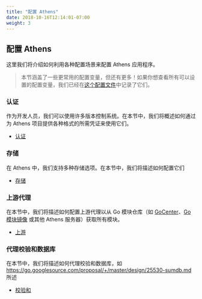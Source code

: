 ```yaml
---
title: "配置 Athens"
date: 2018-10-16T12:14:01-07:00
weight: 3
---
```


## 配置 Athens
这里我们将介绍如何利用各种配置场景来配置 Athens 应用程序。

> 本节涵盖了一些更常用的配置变量，但还有更多！如果你想查看所有可以设置的配置变量，我们已经在[这个配置文件](https://github.com/gomods/athens/blob/main/config.dev.toml)中记录了它们。

### 认证
作为开发人员，我们可以使用许多版本控制系统。在本节中，我们将概述如何通过为 Athens 项目提供各种格式的所需凭证来使用它们。

 - [认证](/configuration/authentication)
 
### 存储
在 Athens 中，我们支持多种存储选项。在本节中，我们将描述如何配置它们

 - [存储](/configuration/storage)

### 上游代理
在本节中，我们将描述如何配置上游代理以从 Go 模块仓库（如 [GoCenter](https://gocenter.io)、[Go 模块镜像](https://proxy.golang.org) 或其他 Athens 服务器）获取所有模块。

  - [上游](/configuration/upstream)

### 代理校验和数据库
在本节中，我们将描述如何代理校验和数据库，如 https://go.googlesource.com/proposal/+/master/design/25530-sumdb.md 所述

- [校验和](/configuration/sumdb)